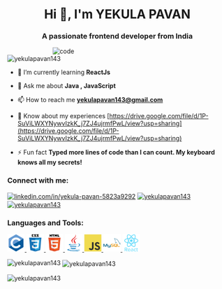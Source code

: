 <h1 align="center">Hi 👋, I'm YEKULA PAVAN</h1>
<h3 align="center">A passionate frontend developer from India</h3>
<img width="400" align="right" alt="code" src="https://cdn-images-1.medium.com/v2/resize:fill:1600:480/gravity:fp:0.5:0.4/1*VMmvImch6VU5pc2VktY1uw.gif">
<p align="left"> <img src="https://komarev.com/ghpvc/?username=yekulapavan143&label=Profile%20views&color=0e75b6&style=flat" alt="yekulapavan143" /> </p>

- 🌱 I’m currently learning **ReactJs**

- 💬 Ask me about **Java , JavaScript**

- 📫 How to reach me **yekulapavan143@gmail.com**

- 📄 Know about my experiences [https://drive.google.com/file/d/1P-SuViLWXYNywvIzkK_j7ZJ4ujrmfPwL/view?usp=sharing](https://drive.google.com/file/d/1P-SuViLWXYNywvIzkK_j7ZJ4ujrmfPwL/view?usp=sharing)

- ⚡ Fun fact **Typed more lines of code than I can count. My keyboard knows all my secrets!**

<h3 align="left">Connect with me:</h3>
<p align="left">
<a href="https://linkedin.com/in/linkedin.com/in/yekula-pavan-5823a9292" target="blank"><img align="center" src="https://raw.githubusercontent.com/rahuldkjain/github-profile-readme-generator/master/src/images/icons/Social/linked-in-alt.svg" alt="linkedin.com/in/yekula-pavan-5823a9292" height="30" width="40" /></a>
<a href="https://www.hackerrank.com/yekulapavan143" target="blank"><img align="center" src="https://raw.githubusercontent.com/rahuldkjain/github-profile-readme-generator/master/src/images/icons/Social/hackerrank.svg" alt="yekulapavan143" height="30" width="40" /></a>
<a href="https://www.leetcode.com/yekulapavan143" target="blank"><img align="center" src="https://raw.githubusercontent.com/rahuldkjain/github-profile-readme-generator/master/src/images/icons/Social/leet-code.svg" alt="yekulapavan143" height="30" width="40" /></a>
</p>

<h3 align="left">Languages and Tools:</h3>
<p align="left"> <a href="https://www.cprogramming.com/" target="_blank" rel="noreferrer"> <img src="https://raw.githubusercontent.com/devicons/devicon/master/icons/c/c-original.svg" alt="c" width="40" height="40"/> </a> <a href="https://www.w3schools.com/css/" target="_blank" rel="noreferrer"> <img src="https://raw.githubusercontent.com/devicons/devicon/master/icons/css3/css3-original-wordmark.svg" alt="css3" width="40" height="40"/> </a> <a href="https://www.w3.org/html/" target="_blank" rel="noreferrer"> <img src="https://raw.githubusercontent.com/devicons/devicon/master/icons/html5/html5-original-wordmark.svg" alt="html5" width="40" height="40"/> </a> <a href="https://www.java.com" target="_blank" rel="noreferrer"> <img src="https://raw.githubusercontent.com/devicons/devicon/master/icons/java/java-original.svg" alt="java" width="40" height="40"/> </a> <a href="https://developer.mozilla.org/en-US/docs/Web/JavaScript" target="_blank" rel="noreferrer"> <img src="https://raw.githubusercontent.com/devicons/devicon/master/icons/javascript/javascript-original.svg" alt="javascript" width="40" height="40"/> </a> <a href="https://www.mysql.com/" target="_blank" rel="noreferrer"> <img src="https://raw.githubusercontent.com/devicons/devicon/master/icons/mysql/mysql-original-wordmark.svg" alt="mysql" width="40" height="40"/> </a> <a href="https://reactjs.org/" target="_blank" rel="noreferrer"> <img src="https://raw.githubusercontent.com/devicons/devicon/master/icons/react/react-original-wordmark.svg" alt="react" width="40" height="40"/> </a> </p>

<p><img align="left" src="https://github-readme-stats.vercel.app/api/top-langs?username=yekulapavan143&show_icons=true&locale=en&layout=compact" alt="yekulapavan143" /></p>

<p>&nbsp;<img align="center" src="https://github-readme-stats.vercel.app/api?username=yekulapavan143&show_icons=true&locale=en" alt="yekulapavan143" /></p>

<p><img align="center" src="https://github-readme-streak-stats.herokuapp.com/?user=yekulapavan143&" alt="yekulapavan143" /></p>
